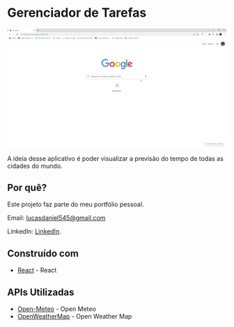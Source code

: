 # Gerenciador de Tarefas

![Preview-Screens](https://github.com/LucasDanieel/previsao-do-tempo/blob/main/tela-previsao.gif)

A ideia desse aplicativo é poder visualizar a previsão do tempo de todas as cidades do mundo.

## Por quê?

Este projeto faz parte do meu portfólio pessoal.

Email: lucasdaniel545@gmail.com

LinkedIn: [LinkedIn](https://www.linkedin.com/in/lucas-daniel-a2b1bb23b/).

## Construído com

- [React](https://pt-br.reactjs.org/) - React

## APIs Utilizadas

- [Open-Meteo](https://open-meteo.com/) - Open Meteo
- [OpenWeatherMap](https://openweathermap.org/) - Open Weather Map
